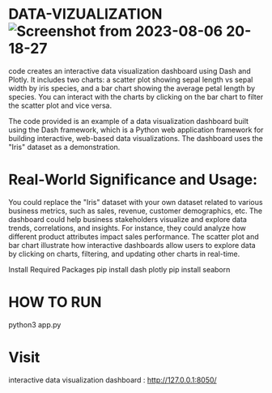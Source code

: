 # DATA-VIZUALIZATION![Screenshot from 2023-08-06 20-18-27](https://github.com/IanNIraj/DATA-VIZUALIZATION/assets/136542083/a7051ece-b846-42e6-99e0-627203e27478)

code creates an interactive data visualization dashboard using Dash and Plotly. It includes two charts: a scatter plot showing sepal length vs sepal width by iris species, and a bar chart showing the average petal length by species. You can interact with the charts by clicking on the bar chart to filter the scatter plot and vice versa.

 The code provided is an example of a data visualization dashboard built using the Dash framework, which is a Python web application framework for building interactive, web-based data visualizations. The dashboard uses the "Iris" dataset as a demonstration.

# Real-World Significance and Usage:

You could replace the "Iris" dataset with your own dataset related to various business metrics, such as sales, revenue, customer demographics, etc.
The dashboard could help business stakeholders visualize and explore data trends, correlations, and insights. For instance, they could analyze how different product attributes impact sales performance.
The scatter plot and bar chart illustrate how interactive dashboards allow users to explore data by clicking on charts, filtering, and updating other charts in real-time.

Install Required Packages
pip install dash plotly
pip install seaborn

# HOW TO RUN

python3 app.py

# Visit 

interactive data visualization dashboard : http://127.0.0.1:8050/
